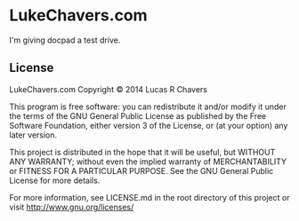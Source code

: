 # LukeChavers.com

I'm giving docpad a test drive.

## License
LukeChavers.com
Copyright &copy; 2014 Lucas R Chavers

This program is free software: you can redistribute it and/or modify
it under the terms of the GNU General Public License as published by
the Free Software Foundation, either version 3 of the License, or
(at your option) any later version.

This project is distributed in the hope that it will be useful,
but WITHOUT ANY WARRANTY; without even the implied warranty of
MERCHANTABILITY or FITNESS FOR A PARTICULAR PURPOSE.  See the
GNU General Public License for more details.

For more information, see LICENSE.md in the root directory of this project
or visit http://www.gnu.org/licenses/